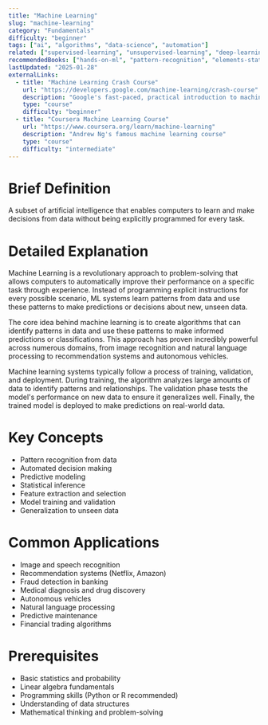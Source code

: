 ```yaml
---
title: "Machine Learning"
slug: "machine-learning"
category: "Fundamentals"
difficulty: "beginner"
tags: ["ai", "algorithms", "data-science", "automation"]
related: ["supervised-learning", "unsupervised-learning", "deep-learning", "artificial-intelligence"]
recommendedBooks: ["hands-on-ml", "pattern-recognition", "elements-statistical-learning"]
lastUpdated: "2025-01-28"
externalLinks:
  - title: "Machine Learning Crash Course"
    url: "https://developers.google.com/machine-learning/crash-course"
    description: "Google's fast-paced, practical introduction to machine learning"
    type: "course"
    difficulty: "beginner"
  - title: "Coursera Machine Learning Course"
    url: "https://www.coursera.org/learn/machine-learning"
    description: "Andrew Ng's famous machine learning course"
    type: "course"
    difficulty: "intermediate"
---
```


# Brief Definition
A subset of artificial intelligence that enables computers to learn and make decisions from data without being explicitly programmed for every task.

# Detailed Explanation
Machine Learning is a revolutionary approach to problem-solving that allows computers to automatically improve their performance on a specific task through experience. Instead of programming explicit instructions for every possible scenario, ML systems learn patterns from data and use these patterns to make predictions or decisions about new, unseen data.

The core idea behind machine learning is to create algorithms that can identify patterns in data and use these patterns to make informed predictions or classifications. This approach has proven incredibly powerful across numerous domains, from image recognition and natural language processing to recommendation systems and autonomous vehicles.

Machine learning systems typically follow a process of training, validation, and deployment. During training, the algorithm analyzes large amounts of data to identify patterns and relationships. The validation phase tests the model's performance on new data to ensure it generalizes well. Finally, the trained model is deployed to make predictions on real-world data.

# Key Concepts
- Pattern recognition from data
- Automated decision making
- Predictive modeling
- Statistical inference
- Feature extraction and selection
- Model training and validation
- Generalization to unseen data

# Common Applications
- Image and speech recognition
- Recommendation systems (Netflix, Amazon)
- Fraud detection in banking
- Medical diagnosis and drug discovery
- Autonomous vehicles
- Natural language processing
- Predictive maintenance
- Financial trading algorithms

# Prerequisites
- Basic statistics and probability
- Linear algebra fundamentals
- Programming skills (Python or R recommended)
- Understanding of data structures
- Mathematical thinking and problem-solving